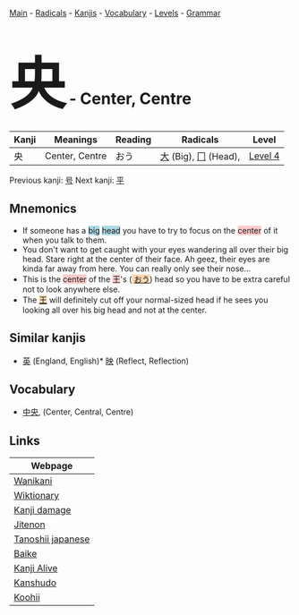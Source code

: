 <style> bigfont {font-size: 100px}</style>
[Main](../README.md) -
[Radicals](../radicals.md) -
[Kanjis](../kanjis.md) -
[Vocabulary](../vocabulary.md) -
[Levels](../levels.md) -
[Grammar](../grammar.md)
# <bigfont> 央</bigfont> - Center, Centre 

| Kanji | Meanings | Reading | Radicals | Level |
| --- | --- | --- | --- | --- |
| 央 | Center, Centre | おう | [大](../radicals/大.md) (Big), [冂](../radicals/冂.md) (Head),  | [Level 4](../levels/wk_level4.md) |

Previous kanji: [号](号.md) Next kanji: [平](平.md) 

## Mnemonics
 * If someone has a <span style="background-color:#ADD8E6"> big</span> <span style="background-color:#ADD8E6"> head</span> you have to try to focus on the <span style="background-color:#ffcccb"> center</span> of it when you talk to them.
* You don't want to get caught with your eyes wandering all over their big head. Stare right at the center of their face. Ah geez, their eyes are kinda far away from here. You can really only see their nose...
* This is the <span style="background-color:#ffcccb"> center</span> of the <span style="background-color:#ffcccb"> 王</span>'s (<span style="background-color:#fed8b1"> [おう](https://jisho.org/search/おう)</span>) head so you have to be extra careful not to look anywhere else.
* The <span style="background-color:#fed8b1"> [王](https://jisho.org/search/王)</span> will definitely cut off your normal-sized head if he sees you looking all over his big head and not at the center.


## Similar kanjis
 * [英](英.md) (England, English)* [映](映.md) (Reflect, Reflection)


## Vocabulary
 * [中央](../vocabulary/央.md), (Center, Central, Centre)



## Links 

| Webpage |
| --- |
| [Wanikani          ](https://www.wanikani.com/kanji/央) |
| [Wiktionary        ](https://en.wiktionary.org/wiki/央) |
| [Kanji damage      ](http://www.kanjidamage.com/kanji/search?utf8=✓&q=央) |
| [Jitenon           ](https://jitenon.com/kanji/央) |
| [Tanoshii japanese ](https://www.tanoshiijapanese.com/dictionary/kanji.cfm?k=央) |
| [Baike             ](https://baike.baidu.com/item/央) |
| [Kanji Alive       ](https://app.kanjialive.com/央) |
| [Kanshudo          ](https://www.kanshudo.com/searchmn?q=央) |
| [Koohii            ](https://kanji.koohii.com/study/kanji/央) |
